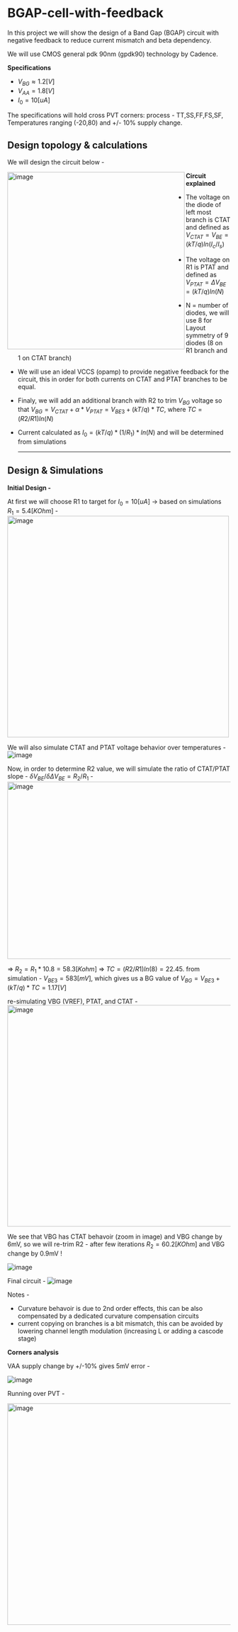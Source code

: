 # BGAP-cell-with-feedback
In this project we will show the design of a Band Gap (BGAP) circuit with negative feedback to reduce current mismatch and beta dependency.

We will use CMOS general pdk 90nm (gpdk90) technology by Cadence.

**Specifications**
* $V_{BG} \approx 1.2[V]$
* $V_{AA} = 1.8[V]$
* $I_0 = 10[uA]$

The specifications will hold cross PVT corners: process - TT,SS,FF,FS,SF, Temperatures ranging (-20,80) and +/- 10% supply change.

## Design topology & calculations
We will design the circuit below -

<img width="400" height="400" alt="image" align=left src="https://github.com/dsapir4422/BGAP-cell-with-feedback/assets/87266625/6b9c35a2-698b-4b8e-8e53-d6bef036a849">

**Circuit explained**
* The voltage on the diode of left most branch is CTAT and defined as $V_{CTAT} = V_{BE} = (kT/q)ln(I_c/I_s)$
* The voltage on R1 is PTAT and defined as $V_{PTAT} = \Delta V_{BE} = (kT/q)ln(N)$
* N = number of diodes, we will use 8 for Layout symmetry of 9 diodes (8 on R1 branch and 1 on CTAT branch)
* We will use an ideal VCCS (opamp) to provide negative feedback for the circuit, this in order for both currents on CTAT and PTAT branches to be equal.
* Finaly, we will add an additional branch with R2 to trim $V_{BG}$ voltage so that $V_{BG} = V_{CTAT} + \alpha*V_{PTAT} = V_{BE3} + (kT/q)*TC$,   where $TC = (R2/R1)ln(N)$
* Current calculated as $I_0 = (kT/q)*(1/R_1)*ln(N)$ and will be determined from simulations


  ****

  
## Design & Simulations
**Initial Design -** 

At first we will choose R1 to target for $I_0=10[uA]$ -> based on simulations $R_1 = 5.4[KOhm]$ - 
<img width="500" height="500" alt="image" align=center src="https://github.com/dsapir4422/BGAP-cell-with-feedback/assets/87266625/fc5ffbaa-cd19-40c2-ade7-5378ce13d772">

We will also simulate CTAT and PTAT voltage behavior over temperatures - 
![image](https://github.com/dsapir4422/BGAP-cell-with-feedback/assets/87266625/d04fb36c-a9bd-4d2c-9846-57ea3f4bf4c5)

Now, in order to determine R2 value, we will simulate the ratio of CTAT/PTAT slope -  $\delta V_{BE}/ \delta \Delta V_{BE} = R_2/R_1$ - 
<img width="800" height="400" alt="image" src="https://github.com/dsapir4422/BGAP-cell-with-feedback/assets/87266625/8e9987fd-eb94-4bca-8233-b12f3047d0b5">

=> $R_2 = R_1 * 10.8 = 58.3[Kohm]$ => $TC = (R2/R1)ln(8) = 22.45$.  from simulation - $V_{BE3} = 583[mV]$, which gives us a BG value of  $V_{BG}= V_{BE3} + (kT/q)*TC = 1.17[V]$

re-simulating VBG (VREF), PTAT, and CTAT - 
<img width="800" height="500" alt="image" align=center src="https://github.com/dsapir4422/BGAP-cell-with-feedback/assets/87266625/56c7bd88-ea55-4294-b9e0-d2fa2fce9346">

We see that VBG has CTAT behavoir (zoom in image) and VBG change by 6mV, so we will re-trim R2 - after few iterations $R_2 = 60.2[KOhm]$ and VBG change by 0.9mV !

![image](https://github.com/dsapir4422/BGAP-cell-with-feedback/assets/87266625/304d94ff-172b-4d26-9ec2-322fd44a1a5e)

Final circuit - 
![image](https://github.com/dsapir4422/BGAP-cell-with-feedback/assets/87266625/a5478f09-95f3-4d2c-a1e6-50d4bab12cd7)

Notes -
* Curvature behavoir is due to 2nd order effects, this can be also compensated by a dedicated curvature compensation circuits
* current copying on branches is a bit mismatch, this can be avoided by lowering channel length modulation (increasing L or adding a cascode stage)

**Corners analysis**

VAA supply change by +/-10% gives 5mV error - 

![image](https://github.com/dsapir4422/BGAP-cell-with-feedback/assets/87266625/d38eaaeb-2098-48f7-ac3c-7010ee03dada)

Running over PVT - 

<img width="800" height="500" alt="image" src="https://github.com/dsapir4422/BGAP-cell-with-feedback/assets/87266625/412f8628-9ebf-4638-933e-166b9fd32dff">

